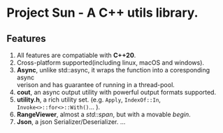 Project Sun - A C++ utils library.
===========

## Features ##
1. All features are compatiable with **C++20**.
2. Cross-platform supported(including linux, macOS and windows).
3. **Async**, unlike std::async, it wraps the function into a coresponding async  
verison and has guarantee of running in a thread-pool.
4. **cout**, an async output utility with powerful output formats supported.
5. **utility.h**, a rich utility set. (e.g. `Apply`, `IndexOf::In`, `Invoke<>::for<>::With()`... ).
6. **RangeViewer**, almost a *std::span*, but with a movable _begin_.  
8. **Json**, a json Serializer/Deserializer.
...
